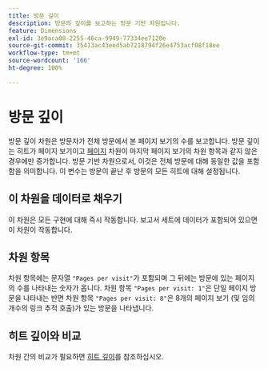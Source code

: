 ```yaml
---
title: 방문 깊이
description: 방문의 깊이를 보고하는 방문 기반 차원입니다.
feature: Dimensions
exl-id: 3e9aca08-2255-46ca-9949-77334ee7120e
source-git-commit: 35413ac43eed5ab7218794f26e4753acf08f18ee
workflow-type: tm+mt
source-wordcount: '166'
ht-degree: 100%

---
```


# 방문 깊이

방문 깊이 차원은 방문자가 전체 방문에서 본 페이지 보기의 수를 보고합니다. 방문 깊이는 히트가 페이지 보기이고 [페이지](page.md) 차원이 마지막 페이지 보기의 차원 항목과 같지 않은 경우에만 증가합니다. 방문 기반 차원으로서, 이것은 전체 방문에 대해 동일한 값을 포함함을 의미합니다. 이 변수는 방문이 끝난 후 방문의 모든 히트에 대해 설정됩니다.

## 이 차원을 데이터로 채우기

이 차원은 모든 구현에 대해 즉시 작동합니다. 보고서 세트에 데이터가 포함되어 있으면 이 차원이 작동합니다.

## 차원 항목

차원 항목에는 문자열 `"Pages per visit"`가 포함되며 그 뒤에는 방문에 있는 페이지의 수를 나타내는 숫자가 옵니다. 차원 항목 `"Pages per visit: 1"`은 단일 페이지 방문을 나타내는 반면 차원 항목 `"Pages per visit: 8"`은 8개의 페이지 보기 (및 임의 개수의 링크 추적 호출)가 있는 방문을 나타냅니다.

## 히트 깊이와 비교

차원 간의 비교가 필요하면 [히트 깊이](hit-depth.md)를 참조하십시오.
